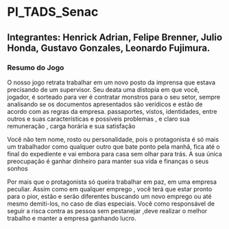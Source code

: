 # PI_TADS_Senac

## Integrantes: Henrick Adrian, Felipe Brenner, Julio Honda, Gustavo Gonzales, Leonardo Fujimura.

### Resumo do Jogo
O nosso jogo retrata trabalhar em um novo posto da imprensa que estava precisando de um supervisor.
Seu deata uma distopia em que você, jogador, é sorteado para ver é contratar monstros para o seu setor,
sempre analisando se os documentos apresentados são verídicos e estão de acordo com as regras da empresa.
passaportes, vistos, identidades, entre outros e suas características e possíveis problemas , e claro sua remuneração ,
carga horária e sua satisfação

Você não tem nome, rosto ou personalidade, pois o protagonista é só mais um trabalhador como qualquer outro que bate ponto pela manhã, 
fica até o final do expediente e vai embora para casa sem olhar para trás. A sua única preocupação é ganhar dinheiro para manter sua vida e finanças o seus sonhos

Por mais que o protagonista só queira trabalhar em paz, em uma empresa peculiar.
Assim como em qualquer emprego , você terá que estar pronto para o pior,
estão e serão diferentes buscando um novo emprego ou até mesmo demiti-los, no caso de dias especiais.
Você como responsável de seguir a risca contra as pessoa sem pestanejar ,deve realizar o melhor trabalho e manter a empresa ganhando lucro.
